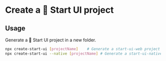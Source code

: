 # Create a 🚀 Start UI project

## Usage

Generate a 🚀 Start UI project in a new folder.

```bash
npx create-start-ui [projectName]    # Generate a start-ui-web project
npx create-start-ui --native [projectName] # Generate a start-ui-native project
```
